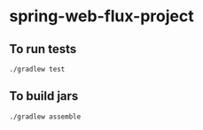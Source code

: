 # spring-web-flux-project

## To run tests
```
./gradlew test
```
## To build jars
```
./gradlew assemble
```
